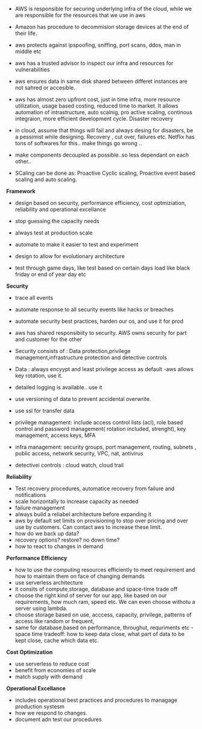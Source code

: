 - AWS is responsible for securing underlying infra of the cloud, while we are responsible for the resources that we use in aws

- Amazon has procedure to decommision storage devices at the end of their life.

- aws protects against ipspoofing, sniffing, port scans, ddos, man in middle etc

- aws has a trusted advisor to inspect our infra and resources for vulnerabilities

- aws ensures data in same disk shared between differet instances are not sahred or accesible.

- aws has almost zero upfront cost, just in time infra, more resource utilization, usage based costing, reduced time to market. It allows automation of intrastructure, auto scalnig, pro active scaling, continous integraion, more efficient development cycle. Disaster recovery

- in cloud, assume that things will fail and always desing for disasters, be a pessimist while designing. Recovery , cut over, failures etc. Netflix has tons of softwares for this..  make things go wrong .. 

- make components decoupled as possible..so less dependant on each other..

- SCaling can be done as: Proactive Cyclic scaling, Proactive event based scaling and auto scaling.


**Framework**

- design based on security, performance efficiency, cost optmiziation, reliability and operational excellance

- stop guessing the capacity needs
- always test at production scale 
- automate to make it easier to test and experiment
- design to allow for evolutionary architecture
- test through game days, like test based on certain days load like black friday or end of year day etc

**Security**
- trace all events 
- automate response to all security events like hacks or breaches
- automate security best practices, harden our os, and use it for prod
- aws has shared responsibiity to security. AWS owns security for part and customer for the other

- Security consists of : Data protection,privilege management,infrastructure protection and detective controls
- Data : always encyypt and least privilege access as default
-aws allows key rotation, use it.
- detailed logging is available.. use it
- use versioning of data to prevent accidental overwrite.
- use ssl for transfer data

- privilege management: include access control lists (acl), role based control and password management( rotation included, strenght), key  management, access keys, MFA

- infra management: security groups, port management, routing, subnets , public access, network security, VPC, nat, antivirus

- detectivei controls : cloud watch, cloud trail 

**Reliability**

- Test recovery procedures, automatice recovery from failure and notifications
- scale horizontally to increase capacity as needed
- failure management
- always build a reliabel architecture before expanding it
- aws by default set limits on provisioning to stop over pricing and over use by customers. Can contact aws to increase these limit. 
- how do we back up data?
- recovery options? restore? no down time?
- how to react to changes in demand

**Performance Efficiency**
- how to use the computing resources efficiently to meet requirement and how to maintain them on face of changing demands
- use serverless architecture
- it consits of compute,storage, database and space-time trade off
- choose the right kind of server for our app, like based on our requirements, how much ram, speed etc. We can even choose withotu a server using lambda.
- choose storage based on use, acccess, capacity, privilege, patterns of access like random or frequent, 
- same for database,based on performance, throughut, requriments etc
-space time tradeoff: how to keep data close, what part of data to be kept close, cache which data etc.

**Cost Optimization**
- use serverless to reduce cost
- benefit from economies of scale
- match supply with demand

**Operational Excellance**
- includes operational best practices and procedures to  managage production systesm
- how we respond to changes.
- document adn test our procedures

